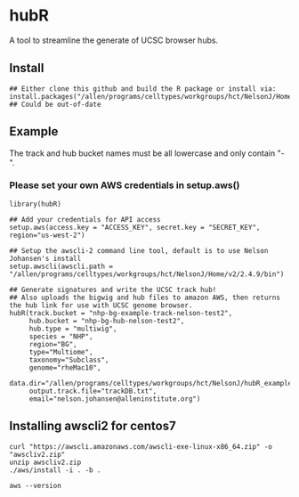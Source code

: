 # hubR
A tool to streamline the generate of UCSC browser hubs.

## Install
```
## Either clone this github and build the R package or install via:
install.packages("/allen/programs/celltypes/workgroups/hct/NelsonJ/Home/hubR/hubR_0.2.0.tar.gz") ## Could be out-of-date
```

## Example

The track and hub bucket names must be all lowercase and only contain "-".

### Please set your own AWS credentials in setup.aws()
```
library(hubR)

## Add your credentials for API access
setup.aws(access.key = "ACCESS_KEY", secret.key = "SECRET_KEY", region="us-west-2")

## Setup the awscli-2 command line tool, default is to use Nelson Johansen's install
setup.awscli(awscli.path = "/allen/programs/celltypes/workgroups/hct/NelsonJ/Home/v2/2.4.9/bin")

## Generate signatures and write the UCSC track hub! 
## Also uploads the bigwig and hub files to amazon AWS, then returns the hub link for use with UCSC genome browser.
hubR(track.bucket = "nhp-bg-example-track-nelson-test2", 
     hub.bucket = "nhp-bg-hub-nelson-test2",
     hub.type = "multiwig",
     species = "NHP", 
     region="BG", 
     type="Multiome", 
     taxonomy="Subclass", 
     genome="rheMac10",
     data.dir="/allen/programs/celltypes/workgroups/hct/NelsonJ/hubR_example/",
     output.track.file="trackDB.txt",
     email="nelson.johansen@alleninstitute.org")
```

## Installing awscli2 for centos7
```
curl "https://awscli.amazonaws.com/awscli-exe-linux-x86_64.zip" -o "awscliv2.zip"
unzip awscliv2.zip
./aws/install -i . -b .

aws --version
```

